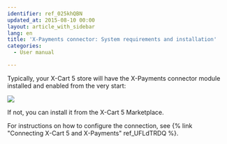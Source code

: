 ```yaml
---
identifier: ref_025khQBN
updated_at: 2015-08-10 00:00
layout: article_with_sidebar
lang: en
title: 'X-Payments connector: System requirements and installation'
categories:
  - User manual

---
```



Typically, your X-Cart 5 store will have the X-Payments connector module installed and enabled from the very start:

![]({{site.baseurl}}/attachments/8750401/8719140.png)

If not, you can install it from the X-Cart 5 Marketplace.

For instructions on how to configure the connection, see {% link "Connecting X-Cart 5 and X-Payments" ref_UFLdTRDQ %}.